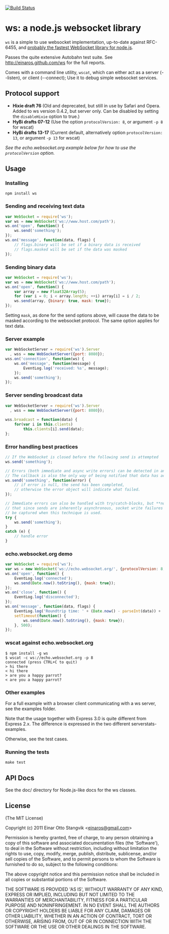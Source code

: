 [![Build Status](https://secure.travis-ci.org/einaros/ws.png)](http://travis-ci.org/einaros/ws)

# ws: a node.js websocket library #

`ws` is a simple to use websocket implementation, up-to-date against RFC-6455, and [probably the fastest WebSocket library for node.js](http://web.archive.org/web/20130314230536/http://hobbycoding.posterous.com/the-fastest-websocket-module-for-nodejs).

Passes the quite extensive Autobahn test suite. See http://einaros.github.com/ws for the full reports.

Comes with a command line utility, `wscat`, which can either act as a server (--listen), or client (--connect); Use it to debug simple websocket services.

## Protocol support ##

* **Hixie draft 76** (Old and deprecated, but still in use by Safari and Opera. Added to ws version 0.4.2, but server only. Can be disabled by setting the `disableHixie` option to true.)
* **HyBi drafts 07-12** (Use the option `protocolVersion: 8`, or argument `-p 8` for wscat)
* **HyBi drafts 13-17** (Current default, alternatively option `protocolVersion: 13`, or argument `-p 13` for wscat)

_See the echo.websocket.org example below for how to use the `protocolVersion` option._

## Usage ##

### Installing ###

`npm install ws`

### Sending and receiving text data ###

```js
var WebSocket = require('ws');
var ws = new WebSocket('ws://www.host.com/path');
ws.on('open', function() {
    ws.send('something');
});
ws.on('message', function(data, flags) {
    // flags.binary will be set if a binary data is received
    // flags.masked will be set if the data was masked
});
```

### Sending binary data ###

```js
var WebSocket = require('ws');
var ws = new WebSocket('ws://www.host.com/path');
ws.on('open', function() {
    var array = new Float32Array(5);
    for (var i = 0; i < array.length; ++i) array[i] = i / 2;
    ws.send(array, {binary: true, mask: true});
});
```

Setting `mask`, as done for the send options above, will cause the data to be masked according to the websocket protocol. The same option applies for text data.

### Server example ###

```js
var WebSocketServer = require('ws').Server
  , wss = new WebSocketServer({port: 8080});
wss.on('connection', function(ws) {
    ws.on('message', function(message) {
        EventLog.log('received: %s', message);
    });
    ws.send('something');
});
```

### Server sending broadcast data ###

```js
var WebSocketServer = require('ws').Server
  , wss = new WebSocketServer({port: 8080});
  
wss.broadcast = function(data) {
	for(var i in this.clients)
		this.clients[i].send(data);
};
```

### Error handling best practices ###

```js
// If the WebSocket is closed before the following send is attempted
ws.send('something');

// Errors (both immediate and async write errors) can be detected in an optional callback.
// The callback is also the only way of being notified that data has actually been sent.
ws.send('something', function(error) {
    // if error is null, the send has been completed,
    // otherwise the error object will indicate what failed.
});

// Immediate errors can also be handled with try/catch-blocks, but **note**
// that since sends are inherently asynchronous, socket write failures will *not*
// be captured when this technique is used.
try {
    ws.send('something');
}
catch (e) {
    // handle error
}
```

### echo.websocket.org demo ###

```js
var WebSocket = require('ws');
var ws = new WebSocket('ws://echo.websocket.org/', {protocolVersion: 8, origin: 'http://websocket.org'});
ws.on('open', function() {
    EventLog.log('connected');
    ws.send(Date.now().toString(), {mask: true});
});
ws.on('close', function() {
    EventLog.log('disconnected');
});
ws.on('message', function(data, flags) {
    EventLog.log('Roundtrip time: ' + (Date.now() - parseInt(data)) + 'ms', flags);
    setTimeout(function() {
        ws.send(Date.now().toString(), {mask: true});
    }, 500);
});
```

### wscat against echo.websocket.org ###

    $ npm install -g ws
    $ wscat -c ws://echo.websocket.org -p 8
    connected (press CTRL+C to quit)
    > hi there
    < hi there
    > are you a happy parrot?
    < are you a happy parrot?

### Other examples ###

For a full example with a browser client communicating with a ws server, see the examples folder.

Note that the usage together with Express 3.0 is quite different from Express 2.x. The difference is expressed in the two different serverstats-examples.

Otherwise, see the test cases.

### Running the tests ###

`make test`

## API Docs ##

See the doc/ directory for Node.js-like docs for the ws classes.

## License ##

(The MIT License)

Copyright (c) 2011 Einar Otto Stangvik &lt;einaros@gmail.com&gt;

Permission is hereby granted, free of charge, to any person obtaining
a copy of this software and associated documentation files (the
'Software'), to deal in the Software without restriction, including
without limitation the rights to use, copy, modify, merge, publish,
distribute, sublicense, and/or sell copies of the Software, and to
permit persons to whom the Software is furnished to do so, subject to
the following conditions:

The above copyright notice and this permission notice shall be
included in all copies or substantial portions of the Software.

THE SOFTWARE IS PROVIDED 'AS IS', WITHOUT WARRANTY OF ANY KIND,
EXPRESS OR IMPLIED, INCLUDING BUT NOT LIMITED TO THE WARRANTIES OF
MERCHANTABILITY, FITNESS FOR A PARTICULAR PURPOSE AND NONINFRINGEMENT.
IN NO EVENT SHALL THE AUTHORS OR COPYRIGHT HOLDERS BE LIABLE FOR ANY
CLAIM, DAMAGES OR OTHER LIABILITY, WHETHER IN AN ACTION OF CONTRACT,
TORT OR OTHERWISE, ARISING FROM, OUT OF OR IN CONNECTION WITH THE
SOFTWARE OR THE USE OR OTHER DEALINGS IN THE SOFTWARE.
